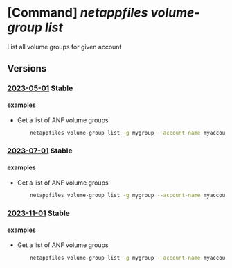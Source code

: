 # [Command] _netappfiles volume-group list_

List all volume groups for given account

## Versions

### [2023-05-01](/Resources/mgmt-plane/L3N1YnNjcmlwdGlvbnMve30vcmVzb3VyY2Vncm91cHMve30vcHJvdmlkZXJzL21pY3Jvc29mdC5uZXRhcHAvbmV0YXBwYWNjb3VudHMve30vdm9sdW1lZ3JvdXBz/2023-05-01.xml) **Stable**

<!-- mgmt-plane /subscriptions/{}/resourcegroups/{}/providers/microsoft.netapp/netappaccounts/{}/volumegroups 2023-05-01 -->

#### examples

- Get a list of ANF volume groups
    ```bash
        netappfiles volume-group list -g mygroup --account-name myaccountname
    ```

### [2023-07-01](/Resources/mgmt-plane/L3N1YnNjcmlwdGlvbnMve30vcmVzb3VyY2Vncm91cHMve30vcHJvdmlkZXJzL21pY3Jvc29mdC5uZXRhcHAvbmV0YXBwYWNjb3VudHMve30vdm9sdW1lZ3JvdXBz/2023-07-01.xml) **Stable**

<!-- mgmt-plane /subscriptions/{}/resourcegroups/{}/providers/microsoft.netapp/netappaccounts/{}/volumegroups 2023-07-01 -->

#### examples

- Get a list of ANF volume groups
    ```bash
        netappfiles volume-group list -g mygroup --account-name myaccountname
    ```

### [2023-11-01](/Resources/mgmt-plane/L3N1YnNjcmlwdGlvbnMve30vcmVzb3VyY2Vncm91cHMve30vcHJvdmlkZXJzL21pY3Jvc29mdC5uZXRhcHAvbmV0YXBwYWNjb3VudHMve30vdm9sdW1lZ3JvdXBz/2023-11-01.xml) **Stable**

<!-- mgmt-plane /subscriptions/{}/resourcegroups/{}/providers/microsoft.netapp/netappaccounts/{}/volumegroups 2023-11-01 -->

#### examples

- Get a list of ANF volume groups
    ```bash
        netappfiles volume-group list -g mygroup --account-name myaccountname
    ```
